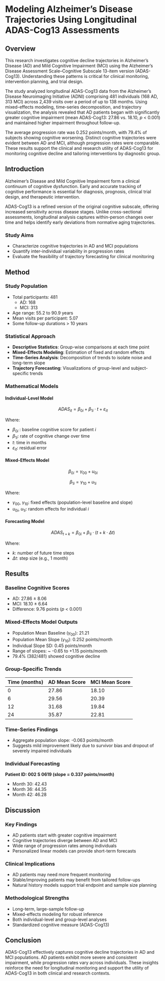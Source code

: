 # Modeling Alzheimer’s Disease Trajectories Using Longitudinal ADAS-Cog13 Assessments

## Overview

This research investigates cognitive decline trajectories in Alzheimer’s Disease (AD) and Mild Cognitive Impairment (MCI) using the Alzheimer’s Disease Assessment Scale–Cognitive Subscale 13-item version (ADAS-Cog13). Understanding these patterns is critical for clinical monitoring, intervention planning, and trial design.

The study analyzed longitudinal ADAS-Cog13 data from the Alzheimer’s Disease Neuroimaging Initiative (ADNI) comprising 481 individuals (168 AD, 313 MCI) across 2,439 visits over a period of up to 138 months. Using mixed-effects modeling, time-series decomposition, and trajectory visualization, the analysis revealed that AD patients began with significantly greater cognitive impairment (mean ADAS-Cog13: 27.86 vs. 18.10, *p* < 0.001) and maintained higher impairment throughout follow-up.

The average progression rate was 0.252 points/month, with 79.4% of subjects showing cognitive worsening. Distinct cognitive trajectories were evident between AD and MCI, although progression rates were comparable. These results support the clinical and research utility of ADAS-Cog13 for monitoring cognitive decline and tailoring interventions by diagnostic group.

## Introduction

Alzheimer’s Disease and Mild Cognitive Impairment form a clinical continuum of cognitive dysfunction. Early and accurate tracking of cognitive performance is essential for diagnosis, prognosis, clinical trial design, and therapeutic intervention.

ADAS-Cog13 is a refined version of the original cognitive subscale, offering increased sensitivity across disease stages. Unlike cross-sectional assessments, longitudinal analysis captures within-person changes over time and helps identify early deviations from normative aging trajectories.

### Study Aims

- Characterize cognitive trajectories in AD and MCI populations  
- Quantify inter-individual variability in progression rates  
- Evaluate the feasibility of trajectory forecasting for clinical monitoring  

## Method

### Study Population

- Total participants: 481  
  - AD: 168  
  - MCI: 313  
- Age range: 55.2 to 90.9 years  
- Mean visits per participant: 5.07  
- Some follow-up durations > 10 years  

### Statistical Approach

- **Descriptive Statistics**: Group-wise comparisons at each time point  
- **Mixed-Effects Modeling**: Estimation of fixed and random effects  
- **Time-Series Analysis**: Decomposition of trends to isolate noise and long-term slope  
- **Trajectory Forecasting**: Visualizations of group-level and subject-specific trends  

### Mathematical Models

#### Individual-Level Model

$$
ADAS_{it} = \beta_{0i} + \beta_{1i} \cdot t + \varepsilon_{it}
$$

Where:  
- $\beta_{0i}$ : baseline cognitive score for patient $i$  
- $\beta_{1i}$: rate of cognitive change over time  
- $t$: time in months  
- $\varepsilon_{it}$: residual error

#### Mixed-Effects Model

$$
\beta_{0i} = \gamma_{00} + u_{0i}
$$

$$
\beta_{1i} = \gamma_{10} + u_{1i}
$$

Where:  
- $\gamma_{00}$, $\gamma_{10}$: fixed effects (population-level baseline and slope)  
- $u_{0i}$, $u_{1i}$: random effects for individual $i$

#### Forecasting Model

$$
ADAS_{t+k} = \beta_{0i} + \beta_{1i} \cdot (t + k \cdot \Delta t)
$$

Where:  
- $k$: number of future time steps  
- $\Delta t$: step size (e.g., 1 month)

## Results

### Baseline Cognitive Scores

- AD: 27.86 ± 8.06  
- MCI: 18.10 ± 6.64  
- Difference: 9.76 points (*p* < 0.001)

### Mixed-Effects Model Outputs

- Population Mean Baseline ($\gamma_{00}$): 21.21  
- Population Mean Slope ($\gamma_{10}$): 0.252 points/month  
- Individual Slope SD: 0.45 points/month  
- Range of slopes: ~ -0.65 to +1.15 points/month  
- 79.4% (382/481) showed cognitive decline  

### Group-Specific Trends

| Time (months) | AD Mean Score | MCI Mean Score |
|---------------|---------------|----------------|
| 0             | 27.86         | 18.10          |
| 6             | 29.56         | 20.39          |
| 12            | 31.68         | 19.84          |
| 24            | 35.87         | 22.81          |

### Time-Series Findings

- Aggregate population slope: -0.063 points/month  
- Suggests mild improvement likely due to survivor bias and dropout of severely impaired individuals  

### Individual Forecasting

**Patient ID: 002 S 0619 (slope = 0.337 points/month)**  
- Month 30: 42.43  
- Month 36: 44.35  
- Month 42: 46.28  

## Discussion

### Key Findings

- AD patients start with greater cognitive impairment  
- Cognitive trajectories diverge between AD and MCI  
- Wide range of progression rates among individuals  
- Personalized linear models can provide short-term forecasts  

### Clinical Implications

- AD patients may need more frequent monitoring  
- Stable/improving patients may benefit from tailored follow-ups  
- Natural history models support trial endpoint and sample size planning  

### Methodological Strengths

- Long-term, large-sample follow-up  
- Mixed-effects modeling for robust inference  
- Both individual-level and group-level analyses  
- Standardized cognitive measure (ADAS-Cog13)  

## Conclusion

ADAS-Cog13 effectively captures cognitive decline trajectories in AD and MCI populations. AD patients exhibit more severe and consistent impairment, while progression rates vary across individuals. These insights reinforce the need for longitudinal monitoring and support the utility of ADAS-Cog13 in both clinical and research contexts.
